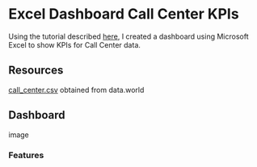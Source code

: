 # Excel Dashboard Call Center KPIs

Using the tutorial described [here](https://medium.com/@Armonia1999/data-analysis-project-excel-dashboard-10c6160f2dbe), I created a dashboard using Microsoft Excel to show KPIs for Call Center data.

## Resources
[call_center.csv](https://data.world/markbradbourne/rwfd-real-world-fake-data/workspace/file?filename=Call+Center.csv) obtained from data.world

## Dashboard

image

### Features
